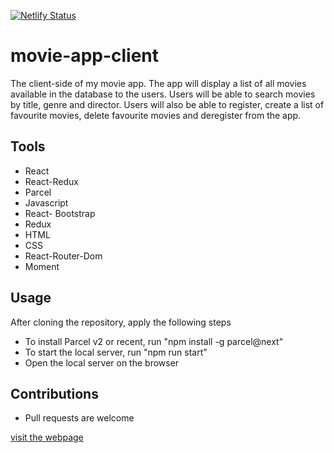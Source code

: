 [![Netlify Status](https://api.netlify.com/api/v1/badges/708577df-9183-4305-8435-05ce5dfacff7/deploy-status)](https://app.netlify.com/sites/movie-app-client/deploys)

# movie-app-client

The client-side of my movie app. The app will display a list of all movies available in the database to the users. Users will be able to search movies by title, genre and director. Users will also be able to register, create a list of favourite movies, delete favourite movies and deregister from the app.

## Tools

- React
- React-Redux
- Parcel
- Javascript
- React- Bootstrap
- Redux
- HTML
- CSS
- React-Router-Dom
- Moment

## Usage

After cloning the repository, apply the following steps
- To install Parcel v2 or recent, run "npm install -g parcel@next" 
- To start the local server, run "npm run start"
- Open the local server on the browser 

## Contributions

- Pull requests are welcome


[visit the webpage](https://movie-app-client.netlify.app/)





